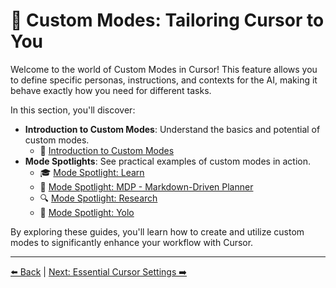 # 🎨 Custom Modes: Tailoring Cursor to You

Welcome to the world of Custom Modes in Cursor! This feature allows you to define specific personas, instructions, and contexts for the AI, making it behave exactly how you need for different tasks.

In this section, you'll discover:

-   **Introduction to Custom Modes**: Understand the basics and potential of custom modes.
    -   🚀 [Introduction to Custom Modes](./04a-Introduction-to-Custom-Modes.md)
-   **Mode Spotlights**: See practical examples of custom modes in action.
    -   🎓 [Mode Spotlight: Learn](./04b-Mode-Spotlight-Learn.md)
    -   📝 [Mode Spotlight: MDP - Markdown-Driven Planner](./04c-Mode-Spotlight-MDP.md)
    -   🔍 [Mode Spotlight: Research](./04d-Mode-Spotlight-Research.md)
    -   🤪 [Mode Spotlight: Yolo](./04e-Mode-Spotlight-Yolo.md)

By exploring these guides, you'll learn how to create and utilize custom modes to significantly enhance your workflow with Cursor.

---

[⬅️ Back](../../../README.md) | [Next: Essential Cursor Settings ➡️](../05-Essential-Cursor-Settings.md) 